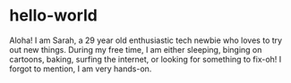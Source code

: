 # hello-world

Aloha!
I am Sarah, a 29 year old enthusiastic tech newbie who loves to try out new things.
During my free time, I am either sleeping, binging on cartoons, baking, surfing the internet, or looking for something to fix-oh! I forgot to mention, I am very hands-on.
